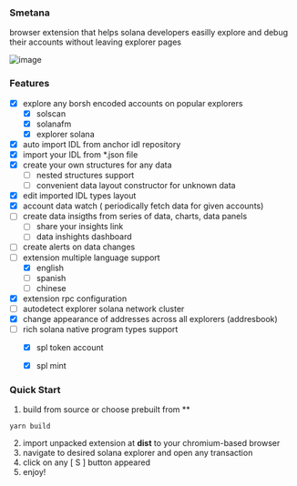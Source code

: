 
### Smetana 
browser extension that helps solana developers easilly explore and debug their accounts without leaving explorer pages

![image](https://github.com/dot5enko/smetana/tree/master/screen.png)

### Features

- [x] explore any borsh encoded accounts on popular explorers
	- [x] solscan
	- [x] solanafm
	- [x] explorer solana
- [x] auto import IDL from anchor idl repository
- [x] import your IDL from *.json file
- [x] create your own structures for any data
	- [ ] nested structures support
	- [ ] convenient data layout constructor for unknown data
- [x] edit imported IDL types layout
- [x] account data watch ( periodically fetch data for given accounts)
- [ ] create data insigths from series of data, charts, data panels 
	- [ ] share your insights link
	- [ ] data inshights dashboard 
- [ ]  create alerts on data changes
- [ ] extension multiple language support
	- [x] english
	- [ ] spanish
	- [ ]  chinese 
- [x] extension rpc configuration
- [ ] autodetect explorer solana network cluster
- [x] change appearance of addresses across all explorers  (addresbook)
- [ ] rich solana native program types support
	- [x] spl token account
	- [x] spl mint 
	   

### Quick Start

 1. build from source or choose prebuilt from **

```
yarn build
```
2. import unpacked extension at **dist** to your chromium-based browser
3.  navigate to desired solana explorer and open any transaction
4. click on any [ S ] button appeared
5. enjoy!